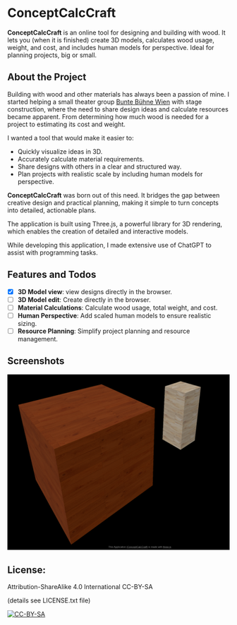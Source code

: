 # ConceptCalcCraft

**ConceptCalcCraft** is an online tool for designing and building with wood.  It lets you (when it is finished) create 3D models, calculates wood usage, weight, and cost, and includes human models for perspective. Ideal for planning projects, big or small.

## About the Project

Building with wood and other materials has always been a passion of mine. I started helping a small theater group [Bunte Bühne Wien](https://www.instagram.com/buntebuehnewien/) with stage construction, where the need to share design ideas and calculate resources became apparent. From determining how much wood is needed for a project to estimating its cost and weight.

I wanted a tool that would make it easier to:

- Quickly visualize ideas in 3D.
- Accurately calculate material requirements.
- Share designs with others in a clear and structured way.
- Plan projects with realistic scale by including human models for perspective.

**ConceptCalcCraft** was born out of this need. It bridges the gap between creative design and practical planning, making it simple to turn concepts into detailed, actionable plans.

The application is built using Three.js, a powerful library for 3D rendering, which enables the creation of detailed and interactive models.

While developing this application, I made extensive use of ChatGPT to assist with programming tasks.


## Features and Todos

- [x] **3D Model view**: view designs directly in the browser.
- [ ] **3D Model edit**: Create directly in the browser.
- [ ] **Material Calculations**: Calculate wood usage, total weight, and cost.
- [ ] **Human Perspective**: Add scaled human models to ensure realistic sizing.
- [ ] **Resource Planning**: Simplify project planning and resource management.

## Screenshots

![Screenshot of Two Cubes with Different Colors](assetsForGit/ScreenshotTwoCubesWithDifferentColor.PNG)

## License: 
Attribution-ShareAlike 4.0 International CC-BY-SA 

(details see LICENSE.txt file)

[![CC-BY-SA](https://i.creativecommons.org/l/by-sa/4.0/88x31.png)](#license)

